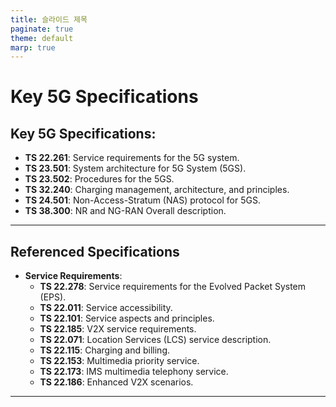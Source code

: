 ```yaml
---
title: 슬라이드 제목
paginate: true
theme: default
marp: true
---
```


# Key 5G Specifications 

## **Key 5G Specifications**:
  - **TS 22.261**: Service requirements for the 5G system.
  - **TS 23.501**: System architecture for 5G System (5GS).
  - **TS 23.502**: Procedures for the 5GS.
  - **TS 32.240**: Charging management, architecture, and principles.
  - **TS 24.501**: Non-Access-Stratum (NAS) protocol for 5GS.
  - **TS 38.300**: NR and NG-RAN Overall description.

---

## Referenced Specifications

- **Service Requirements**:
  - **TS 22.278**: Service requirements for the Evolved Packet System (EPS).
  - **TS 22.011**: Service accessibility.
  - **TS 22.101**: Service aspects and principles.
  - **TS 22.185**: V2X service requirements.
  - **TS 22.071**: Location Services (LCS) service description.
  - **TS 22.115**: Charging and billing.
  - **TS 22.153**: Multimedia priority service.
  - **TS 22.173**: IMS multimedia telephony service.
  - **TS 22.186**: Enhanced V2X scenarios.

---